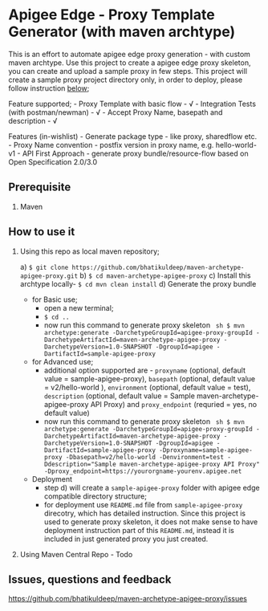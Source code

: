 

# Apigee Edge - Proxy Template Generator (with maven archtype)
This is an effort to automate apigee edge proxy generation - with custom maven archtype. 
Use this project to create a apigee edge proxy skeleton, you can create and upload a sample proxy in few steps.
This project will create a sample proxy project directory only, in order to deploy, please follow instruction [below](#how-to-use-it);

Feature supported;
    - Proxy Template with basic flow - √
	- Integration Tests (with postman/newman) - √
    - Accept Proxy Name, basepath and description - √

Features (in-wishlist)
     - Generate package type - like proxy, sharedflow etc.
     - Proxy Name convention - postfix version in proxy name, e.g. hello-world-v1 
     - API First Approach - generate proxy bundle/resource-flow based on Open Specification 2.0/3.0

## Prerequisite
1. Maven 

## How to use it
1. Using this repo as local maven repository;    
    
    a) `$ git clone https://github.com/bhatikuldeep/maven-archetype-apigee-proxy.git`
    b) `$ cd maven-archetype-apigee-proxy`
    c) Install this archtype locally- `$ cd mvn clean install`
    d) Generate the proxy bundle
    - for Basic use;
        - open a new terminal;
        - `$ cd ..`
        - now run this command to generate proxy skeleton 
        ``` sh $ mvn archetype:generate -DarchetypeGroupId=apigee-proxy-groupId -DarchetypeArtifactId=maven-archetype-apigee-proxy -DarchetypeVersion=1.0-SNAPSHOT -DgroupId=apigee -DartifactId=sample-apigee-proxy```    
    - for Advanced use;
        -  additional option supported are - `proxyname` (optional, default value = sample-apigee-proxy), `basepath` (optional, default value = v2/hello-world ), `environment` (optional, default value = test), `description` (optional, default value = Sample maven-archetype-apigee-proxy API Proxy) and `proxy_endpoint` (requried = yes, no default value)
        -  now run this command to generate proxy skeleton 
            ``` sh $ mvn archetype:generate -DarchetypeGroupId=apigee-proxy-groupId -DarchetypeArtifactId=maven-archetype-apigee-proxy -DarchetypeVersion=1.0-SNAPSHOT -DgroupId=apigee -DartifactId=sample-apigee-proxy -Dproxyname=sample-apigee-proxy -Dbasepath=v2/hello-world -Denvironment=test -Ddescription="Sample maven-archetype-apigee-proxy API Proxy" -Dproxy_endpoint=https://yourorgname-yourenv.apigee.net```
    - Deployment 
        - step d) will create a `sample-apigee-proxy` folder with apigee edge compatible directory structure;
        - for deployment use `README.md` file from `sample-apigee-proxy` direcotry, which has detailed instruction. Since this project is used to generate proxy skeleton, it does not make sense to have deployment instruction part of this `README.md`, instead it is included in just generated proxy you just created.
            
2. Using Maven Central Repo - Todo

## Issues, questions and feedback
https://github.com/bhatikuldeep/maven-archetype-apigee-proxy/issues
